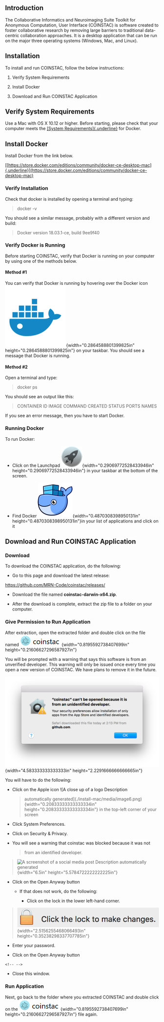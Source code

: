 Introduction
------------

The Collaborative Informatics and Neuroimaging Suite Toolkit for
Anonymous Computation, User Interface (COINSTAC) is software created to
foster collaborative research by removing large barriers to traditional
data-centric collaboration approaches. It is a desktop application that
can be run on the major three operating systems (Windows, Mac, and
Linux).

Installation
------------

To install and run COINSTAC, follow the below instructions:

1.  Verify System Requirements

2.  Install Docker

3.  Download and Run COINSTAC Application

Verify System Requirements
--------------------------

Use a Mac with OS X 10.12 or higher. Before starting, please check that
your computer meets the [[System
Requirements]{.underline}](https://docs.docker.com/docker-for-mac/install/#what-to-know-before-you-install)
for Docker.

Install Docker
--------------

Install Docker from the link below.

[[https://store.docker.com/editions/community/docker-ce-desktop-mac]{.underline}](https://store.docker.com/editions/community/docker-ce-desktop-mac)

### Verify Installation

Check that docker is installed by opening a terminal and typing:

> docker -v

You should see a similar message, probably with a different version and
build:

> Docker version 18.03.1-ce, build 9ee9f40

### Verify Docker is Running

Before starting COINSTAC, verify that Docker is running on your computer
by using one of the methods below.

#### Method \#1

You can verify that Docker is running by hovering over the Docker icon
![](./install-mac/media/image1.png){width="0.2864588801399825in"
height="0.2864588801399825in"} on your taskbar. You should see a message
that Docker is running.

#### Method \#2

Open a terminal and type:

> docker ps

You should see an output like this:

> CONTAINER ID IMAGE COMMAND CREATED STATUS PORTS NAMES

If you see an error message, then you have to start Docker.

### Running Docker

To run Docker:

-   Click on the Launchpad
    ![](./install-mac/media/image2.png){width="0.29069772528433946in"
    height="0.29069772528433946in"} in your taskbar at the bottom of the
    screen.

-   Find Docker
    ![](./install-mac/media/image3.png){width="0.4870308398950131in"
    height="0.4870308398950131in"}in your list of applications and click
    on it

Download and Run COINSTAC Application
-------------------------------------

### Download

To download the COINSTAC application, do the following:

-   Go to this page and download the latest release:

<https://github.com/MRN-Code/coinstac/releases/>

-   Download the file named **coinstac-darwin-x64.zip**.

-   After the download is complete, extract the zip file to a folder on
    your computer.

### Give Permission to Run Application

After extraction, open the extracted folder and double click on the file
named ![](./install-mac/media/image4.png){width="0.8195592738407699in"
height="0.21606627296587927in"}

You will be prompted with a warning that says this software is from an
unverified developer. This warning will only be issued once every time
you open a new version of COINSTAC. We have plans to remove it in the
future.

![](./install-mac/media/image5.png){width="4.583333333333333in"
height="2.2291666666666665in"}

You will have to do the following:

-   Click on the Apple icon ![A close up of a logo Description
    > automatically
    > generated](./install-mac/media/image6.png){width="0.20833333333333334in"
    > height="0.20833333333333334in"} in the top-left corner of your
    > screen

-   Click System Preferences.

-   Click on Security & Privacy.

-   You will see a warning that coinstac was blocked because it was not
    > from an identified developer.

> ![A screenshot of a social media post Description automatically
> generated](./install-mac/media/image7.png){width="6.5in"
> height="5.5784722222222225in"}

-   Click on the Open Anyway button

    -   If that does not work, do the following:

        -   Click on the lock in the lower left-hand corner.

> ![](./install-mac/media/image8.png){width="2.5156255468066493in"
> height="0.35238298337707785in"}

-   Enter your password.

-   Click on the Open Anyway button

```{=html}
<!-- -->
```
-   Close this window.

### Run Application

Next, go back to the folder where you extracted COINSTAC and double
click on the
![](./install-mac/media/image4.png){width="0.8195592738407699in"
height="0.21606627296587927in"} file again.
